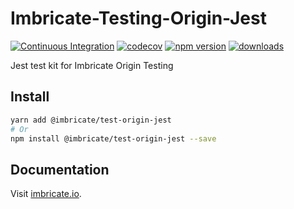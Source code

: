 # Imbricate-Testing-Origin-Jest

[![Continuous Integration](https://github.com/Imbricate/Imbricate-Testing-Origin-Jest/actions/workflows/ci.yml/badge.svg)](https://github.com/Imbricate/Imbricate-Testing-Origin-Jest/actions/workflows/ci.yml)
[![codecov](https://codecov.io/gh/Imbricate/Imbricate-Testing-Origin-Jest/branch/main/graph/badge.svg)](https://codecov.io/gh/Imbricate/Imbricate-Testing-Origin-Jest)
[![npm version](https://badge.fury.io/js/%40imbricate%2Ftest-origin-jest.svg)](https://badge.fury.io/js/%40imbricate%2Ftest-origin-jest)
[![downloads](https://img.shields.io/npm/dm/@imbricate/test-origin-jest.svg)](https://www.npmjs.com/package/@imbricate/test-origin-jest)

Jest test kit for Imbricate Origin Testing

## Install

```sh
yarn add @imbricate/test-origin-jest
# Or
npm install @imbricate/test-origin-jest --save
```

## Documentation

Visit [imbricate.io](https://imbricate.io/).

